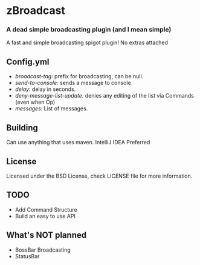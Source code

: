 # zBroadcast
### A dead simple broadcasting plugin (and I mean simple)

A fast and simple broadcasting spigot plugin! No extras attached

## Config.yml

- _broadcast-tag:_ prefix for broadcasting, can be null.
- _send-to-console:_ sends a message to console
- _delay:_ delay in seconds.
- _deny-message-list-update:_ denies any editing of the list via Commands (even when Op)
- _messages:_ List of messages.

## Building

Can use anything that uses maven. IntelliJ IDEA Preferred

## License

Licensed under the BSD License, check LICENSE file for more information.

## TODO

- Add Command Structure
- Build an easy to use API

## What's NOT planned

- BossBar Broadcasting
- StatusBar
